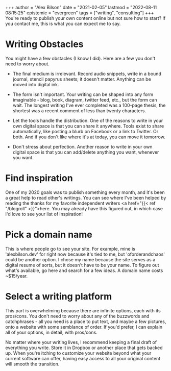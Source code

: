 +++
author = "Alex Bilson"
date = "2021-02-05"
lastmod = "2022-08-11 08:15:25"
epistemic = "evergreen"
tags = ["writing", "consulting"]
+++
You're ready to publish your own content online but not sure how to start? If you contact me, this is what you can expect me to say.

# Writing Obstacles

You might have a few obstacles (I know I did). Here are a few you don't need to worry about.

- The final medium is irrelevant. Record audio snippets, write in a bound journal, stencil papyrus sheets; it doesn't matter. Anything can be moved into digital ink.

- The form isn't important. Your writing can be shaped into any form imaginable - blog, book, diagram, twitter feed, etc., but the form can wait. The longest writing I've ever completed was a 100-page thesis, the shortest was a recent comment of less than twenty characters.

- Let the tools handle the distribution. One of the reasons to write in your own digital space is that you can share it anywhere. Tools exist to share automatically, like posting a blurb on Facebook or a link to Twitter. Or both. And if you don't like where it's at today, you can move it tomorrow.

- Don't stress about perfection. Another reason to write in your own digital space is that you can add/delete anything you want, whenever you want.

# Find inspiration

One of my 2020 goals was to publish something every month, and it's been a great help to read other's writings. You can see where I've been helped by reading the thanks for my favorite independent writers <a href="{{< ref "/blogroll" >}}">here</a>. You may already have this figured out, in which case I'd love to see your list of inspiration!

# Pick a domain name

This is where people go to see your site. For example, mine is 'alexbilson.dev' for right now because it's tied to me, but 'oforderandchaos' could be another option. I chose my name because the site serves as a digital resume of sorts, but it doesn't have to be your name. To figure out what's available, go here and search for a few ideas. A domain name costs ~$15/year.

# Select a writing platform

This part is overwhelming because there are infinite options, each with its pros/cons. You don't need to worry about any of the buzzwords and catchphrases - all you need is a place to put text, and maybe a few pictures, onto a website with some semblance of order. If you'd prefer, I can explain all of your options, in detail, with pros/cons.

No matter where your writing lives, I recommend keeping a final draft of everything you write. Store it in Dropbox or another place that gets backed up. When you're itching to customize your website beyond what your current software can offer, having easy access to all your original content will smooth the transition.
